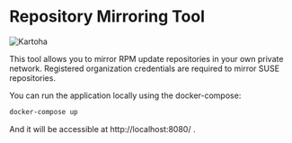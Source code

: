 # Repository Mirroring Tool
![Kartoha](https://travis-ci.org/SUSE/rmt.svg?branch=master)

This tool allows you to mirror RPM update repositories in your own private network. Registered organization credentials are required to mirror SUSE repositories.

You can run the application locally using the docker-compose:

```bash
docker-compose up
```

And it will be accessible at http://localhost:8080/ .
